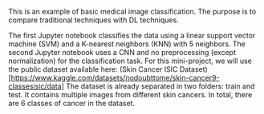 This is an example of basic medical image classification. The purpose is to compare traditional techniques with DL techniques.

The first Jupyter notebook classifies the data using a linear support vector machine (SVM) and a K-nearest neighbors (KNN) with 5 neighbors.
The second Jupyter notebook uses a CNN and no preprocessing (except normalization) for the classification task.
For this mini-project, we will use the public dataset available here: (Skin Cancer ISIC Dataset)[https://www.kaggle.com/datasets/nodoubttome/skin-cancer9-classesisic/data]
The dataset is already separated in two folders: train and test. It contains multiple images from different skin cancers. In total, there are 6 classes of cancer in the dataset.
